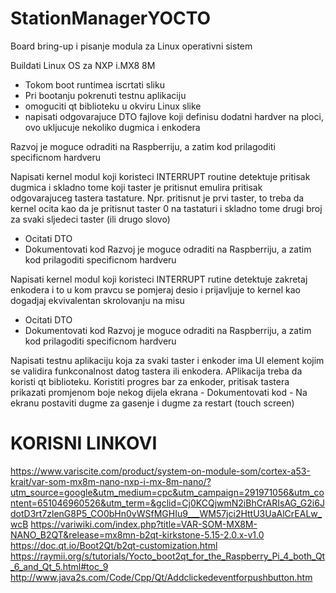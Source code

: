 # StationManagerYOCTO

Board bring-up i pisanje modula za Linux operativni sistem

Buildati Linux OS za NXP i.MX8 8M
  - Tokom boot runtimea iscrtati sliku
  - Pri bootanju pokrenuti testnu aplikaciju
  - omoguciti qt biblioteku u okviru Linux slike
  - napisati odgovarajuce DTO fajlove koji definisu dodatni hardver na ploci, ovo ukljucuje nekoliko dugmica i enkodera

Razvoj je moguce odraditi na Raspberriju, a zatim kod prilagoditi specificnom hardveru


Napisati kernel modul koji koristeci INTERRUPT routine detektuje pritisak dugmica i skladno tome koji taster je pritisnut emulira pritisak odgovarajuceg tastera tastature.
Npr. pritisnut je prvi taster, to treba da kernel ocita kao da je pritisnut taster 0 na tastaturi i skladno tome drugi broj za svaki sljedeci taster (ili drugo slovo)
  - Ocitati DTO
  - Dokumentovati kod
Razvoj je moguce odraditi na Raspberriju, a zatim kod prilagoditi specificnom hardveru


Napisati kernel modul koji koristeci INTERRUPT rutine detektuje zakretaj enkodera i to u kom pravcu se pomjeraj desio i prijavljuje to kernel kao dogadjaj ekvivalentan skrolovanju na misu
  - Ocitati DTO
  - Dokumentovati kod
Razvoj je moguce odraditi na Raspberriju, a zatim kod prilagoditi specificnom hardveru


Napisati testnu aplikaciju koja za svaki taster i enkoder ima UI element kojim se validira funkconalnost datog tastera ili enkodera. APlikacija treba da koristi qt biblioteku. Koristiti progres bar za enkoder, pritisak tastera prikazati promjenom boje nekog dijela ekrana
	- Dokumentovati kod
	- Na ekranu postaviti dugme za gasenje i dugme za restart (touch screen)

# KORISNI LINKOVI

https://www.variscite.com/product/system-on-module-som/cortex-a53-krait/var-som-mx8m-nano-nxp-i-mx-8m-nano/?utm_source=google&utm_medium=cpc&utm_campaign=291971056&utm_content=651046960526&utm_term=&gclid=Cj0KCQjwmN2iBhCrARIsAG_G2i6JdotD3rt7zlenG8P5_CO0bHn0vWSfMGHIu9___WM57jci2HttU3UaAlCrEALw_wcB
https://variwiki.com/index.php?title=VAR-SOM-MX8M-NANO_B2QT&release=mx8mn-b2qt-kirkstone-5.15-2.0.x-v1.0
https://doc.qt.io/Boot2Qt/b2qt-customization.html
https://raymii.org/s/tutorials/Yocto_boot2qt_for_the_Raspberry_Pi_4_both_Qt_6_and_Qt_5.html#toc_9
http://www.java2s.com/Code/Cpp/Qt/Addclickedeventforpushbutton.htm
